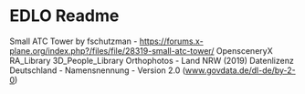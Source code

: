 # EDLO Readme


Small ATC Tower by fschutzman - https://forums.x-plane.org/index.php?/files/file/28319-small-atc-tower/
OpensceneryX
RA_Library
3D_People_Library
Orthophotos - Land NRW (2019) Datenlizenz Deutschland - Namensnennung - Version 2.0 (www.govdata.de/dl-de/by-2-0)
